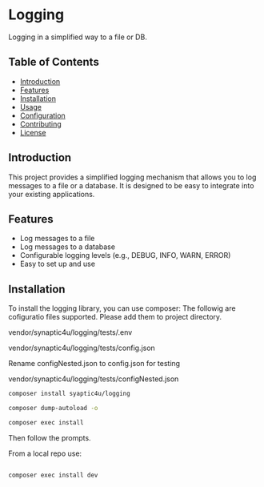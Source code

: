 # Logging

Logging in a simplified way to a file or DB.

## Table of Contents

- [Introduction](#introduction)
- [Features](#features)
- [Installation](#installation)
- [Usage](#usage)
- [Configuration](#configuration)
- [Contributing](#contributing)
- [License](#license)

## Introduction

This project provides a simplified logging mechanism that allows you to log messages to a file or a database. It is designed to be easy to integrate into your existing applications.

## Features

- Log messages to a file
- Log messages to a database
- Configurable logging levels (e.g., DEBUG, INFO, WARN, ERROR)
- Easy to set up and use

## Installation

To install the logging library, you can use composer:
The followig are cofiguratio files supported.
Please add them to project directory.

vendor/synaptic4u/logging/tests/.env

vendor/synaptic4u/logging/tests/config.json

Rename configNested.json to config.json for testing

vendor/synaptic4u/logging/tests/configNested.json

```bash
composer install syaptic4u/logging

composer dump-autoload -o

composer exec install


```
Then follow the prompts.

From a local repo use:
```ash

composer exec install dev

```